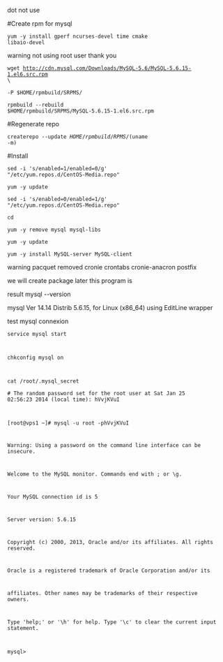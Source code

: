 dot not use

#Create rpm for mysql

<code>yum -y install gperf ncurses-devel time cmake libaio-devel</code>

warning not using root user thank you

<code>wget http://cdn.mysql.com/Downloads/MySQL-5.6/MySQL-5.6.15-1.el6.src.rpm \ </code>

<code>-P $HOME/rpmbuild/SRPMS/</code>

<code>rpmbuild --rebuild $HOME/rpmbuild/SRPMS/MySQL-5.6.15-1.el6.src.rpm</code>

#Regenerate repo

<code>createrepo --update $HOME/rpmbuild/RPMS/$(uname -m)</code>

#Install

<code>sed -i 's/enabled=1/enabled=0/g' "/etc/yum.repos.d/CentOS-Media.repo"</code>

<code>yum -y update</code>

<code>sed -i 's/enabled=0/enabled=1/g' "/etc/yum.repos.d/CentOS-Media.repo"</code>

<code>cd</code>

<code>yum -y remove mysql mysql-libs</code>

<code>yum -y update</code>

<code>yum -y install MySQL-server MySQL-client</code>

warning pacquet removed cronie crontabs cronie-anacron postfix

we will create package later this program is

result mysql --version

mysql  Ver 14.14 Distrib 5.6.15, for Linux (x86_64) using  EditLine wrapper

test mysql connexion

<code>service mysql start

chkconfig mysql on

cat /root/.mysql_secret</code>

<code># The random password set for the root user at Sat Jan 25 02:56:23 2014 (local time): hVvjKVuI

[root@vps1 ~]# mysql -u root -phVvjKVuI


Warning: Using a password on the command line interface can be insecure.


Welcome to the MySQL monitor.  Commands end with ; or \g.


Your MySQL connection id is 5


Server version: 5.6.15

Copyright (c) 2000, 2013, Oracle and/or its affiliates. All rights reserved.


Oracle is a registered trademark of Oracle Corporation and/or its


affiliates. Other names may be trademarks of their respective owners.


Type 'help;' or '\h' for help. Type '\c' to clear the current input statement.


mysql></code>
